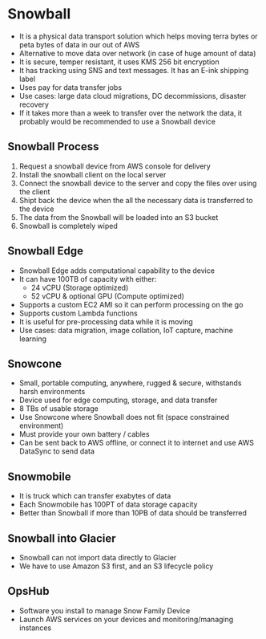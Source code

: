 # Snowball

- It is a physical data transport solution which helps moving terra bytes or peta bytes of data in our out of AWS
- Alternative to move data over network (in case of huge amount of data)
- It is secure, temper resistant, it uses KMS 256 bit encryption
- It has tracking using SNS and text messages. It has an E-ink shipping label
- Uses pay for data transfer jobs
- Use cases: large data cloud migrations, DC decommissions, disaster recovery
- If it takes more than a week to transfer over the network the data, it probably would be recommended to use a Snowball device

## Snowball Process

1. Request a snowball device from AWS console for delivery
2. Install the snowball client on the local server
3. Connect the snowball device to the server and copy the files over using the client
4. Shipt back the device when the all the necessary data is transferred to the device
5. The data from the Snowball will be loaded into an S3 bucket
6. Snowball is completely wiped

## Snowball Edge

- Snowball Edge adds computational capability to the device
- It can have 100TB of capacity with either:
    - 24 vCPU (Storage optimized)
    - 52 vCPU & optional GPU (Compute optimized)
- Supports a custom EC2 AMI so it can perform processing on the go
- Supports custom Lambda functions
- It is useful for pre-processing data while it is moving
- Use cases: data migration, image collation, IoT capture, machine learning

## Snowcone

- Small, portable computing, anywhere, rugged & secure, withstands harsh environments
- Device used for edge computing, storage, and data transfer
- 8 TBs of usable storage
- Use Snowcone where Snowball does not fit (space constrained environment)
- Must provide your own battery / cables
- Can be sent back to AWS offline, or connect it to internet and use AWS DataSync to send data

## Snowmobile

- It is truck which can transfer exabytes of data
- Each Snowmobile has 100PT of data storage capacity
- Better than Snowball if more than 10PB of data should be transferred

## Snowball into Glacier

- Snowball can not import data directly to Glacier
- We have to use Amazon S3 first, and an S3 lifecycle policy

## OpsHub

- Software you install to manage Snow Family Device
- Launch AWS services on your devices and monitoring/managing instances

